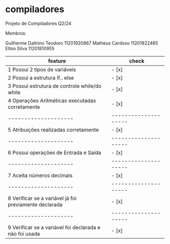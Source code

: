 # compiladores
Projeto de Compiladores Q2/24

Membros:

Guilherme Daltrino Teodoro 11201920867
Matheus Cardoso 11201822485
Elton Silva 11201810955

 feature | check
--------------------|--------------------|
1 Possui 2 tipos de variáveis | - [x]
2 Possui a estrutura If.. else |- [x]
3 Possui estrutura de controle while/do while | - [x]
4 Operações Aritméticas executadas corretamente | - [x]
--------------------|--------------------|
5 Atribuições realizadas corretamente | - [x]
--------------------|--------------------|
6 Possui operações de Entrada e Saída | - [x]
--------------------|--------------------|
7 Aceita números decimais | - [x]
--------------------|--------------------|
8 Verificar se a variável já foi previamente declarada | - [x]
--------------------|--------------------|
9 Verificar se a variável foi declarada e não foi usada | - [x]

